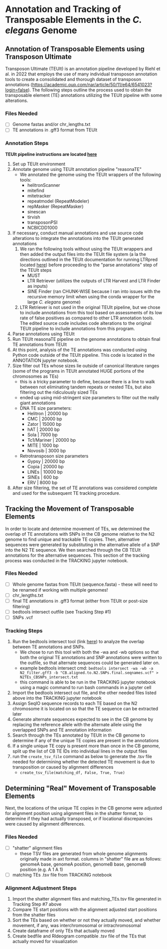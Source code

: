 # Annotation and Tracking of Transposable Elements in the *C. elegans* Genome

## Annotation of Transposable Elements using Transposon Ultimate
Transposon Ultimate (TEUlt) is an annotation pipeline developed by Riehl et al. in 2022 that employs the use of many individual transposon annotation tools to create a consolidated and thorough dataset of transposon annotations (https://academic.oup.com/nar/article/50/11/e64/6541023?login=false). The following steps outline the process used to obtain the transposable element (TE) annotations utilizing the TEUlt pipeline with some alterations.

### Files Needed
- [ ] Genome fastas and/or chr_lengths.txt
- [ ] TE annotations in .gff3 format from TEUlt

### Annotation Steps
**TEUlt pipeline instructions are located [here](https://github.com/DerKevinRiehl/transposon_annotation_reasonaTE)**
1. Set up TEUlt environment
2. Annotate genome using TEUlt annotation pipeline "reasonaTE" 
   - We annotated the genome using the TEUlt wrappers of the following tools:
        - helitronScanner
        - mitefind
        - mitetracker
        - repeatmodel (RepeatModeler)
        - repMasker (RepeatMasker)
        - sinescan
        - tirvish
        - transposonPSI
        - NCBICDD1000
3. If necessary, conduct manual annotations and use source code alterations to integrate the annotations into the TEUlt generated annotations
   1. We ran the following tools without using the TEUlt wrappers and then added the output files into the TEUlt file system (a la the directions outlined in the TEUlt documentation for running LTRpred located [here](https://github.com/DerKevinRiehl/transposon_annotation_reasonaTE#how-to-use-reasonate)) before proceeding to the "parse annotations" step of the TEUlt steps
        - MUST
        - LTR Retriever (utilizes the outputs of LTR Harvest and LTR Finder as inputs)
        - SINE Finder (ran CHUNK-WISE because I ran into issues with the recursive memory limit when using the conda wrapper for the large *C. elegans* genome)
   2. LTR Retriever is not used in the original TEUlt pipeline, but we chose to include annotations from this tool based on assessments of its low rate of false positives as compared to other LTR annotation tools. The edited source code includes code alterations to the original TEUlt pipeline to include annotations from this program.
4. Parse annotations using TEUlt
5. Run TEUlt reasonaTE pipeline on the genome annotations to obtain final TE annotations from TEUlt
6. At this point, analysis of the TE annotations was conducted using Python code outside of the TEUlt pipeline. This code is located in the ANNOTATION jupyter notebook. 
7. Size filter out TEs whose sizes lie outside of canonical literature ranges (some of the programs in TEUlt annotated HUGE portions of the chromosomes as TEs)
    - this is a tricky parameter to define, because there is a line to walk between not eliminating tandem repeats or nested TEs, but also filtering out the ridiculously sized TEs
    - ended up using mid-stringent size parameters to filter out the really giant annotations
    - DNA TE size parameters: 
      * Helitron | 20000 bp
      * CMC | 20000 bp
      * Zator | 15000 bp
      * hAT | 20000 bp
      * Sola | 7000 bp
      * Tc1/Mariner | 20000 bp
      * MITE | 1000 bp
      * Novosib | 3000 bp
    - Retrotransposon size parameters
      * Gypsy | 20000 bp
      * Copia | 20000 bp
      * LINEs | 10000 bp
      * SINEs | 600 bp
      * ERV | 8000 bp
8. After size filtering, the set of TE annotations was considered complete and used for the subsequent TE tracking procedure. 


## Tracking the Movement of Transposable Elements
In order to locate and determine movement of TEs, we determined the overlap of TE annotations with SNPs in the CB genome relative to the N2 genome to find unique and trackable TE copies. Then, alternative sequences were generated by substituting in the alternative allele of a SNP into the N2 TE sequence. We then searched through the CB TEUlt annotations for the alternative sequences. This section of the tracking process was conducted in the TRACKING jupyter notebook.

### Files Needed
- [ ] Whole genome fastas from TEUlt (sequence.fasta) - these will need to be renamed if working with multiple genomes! 
- [ ] chr_lengths.txt
- [ ] final TE annotations in .gff3 format (either from TEUlt or post-size filtering)
- [ ] bedtools intersect outfile (see Tracking Step #1)
- [ ] SNPs .vcf 

### Tracking Steps
1. Run the bedtools intersect tool (link [here](https://bedtools.readthedocs.io/en/latest/content/tools/intersect.html)) to analyze the overlap between TE annotations and SNPs. 
    - We chose to run this tool with both the -wa and -wb options so that both the original TE annotations and SNP annotations were written to the outfile, so that alternate sequences could be generated later on. 
    - example bedtools intersect cmd: `bedtools intersect -wa -wb -a N2_filter.gff3 -b "CB.aligned.to.N2.SNPs.final.seqnames.vcf" > N2TEs_CBSNPs_intersect.txt`
    - this command is able to be run in the TRACKING jupyter notebook using a magic command to run bash commands in a jupyter cell
2. Import the bedtools intersect out file, and the other needed files listed above into the TRACKING jupyter notebook
3. Assign SeqIO sequence records to each TE based on the N2 chromosome it is located on so that the TE sequence can be extracted later
4. Generate alternate sequences expected to see in the CB genome by replacing the reference allele with the alternate allele using the overlapped SNPs and TE annotation information
5. Search through the TEs annotated by TEUlt in the CB genome to determine if any of the unique TE copies are present in the annotations
6. If a single unique TE copy is present more than once in the CB genome, split up the list of CB TE IDs into individual lines in the output files
7. run the `create_tsv_file` command as below to generate the .tsv file needed for determining whether the detected TE movement is due to transposition or caused by alignment differences
    - `create_tsv_file(matching_df, False, True, True)`



## Determining "Real" Movement of Transposable Elements
Next, the locations of the unique TE copies in the CB genome were adjusted for alignment position using alignment files in the shatter format, to determine if they had actually transposed, or if locational discrepancies were caused by alignment differences. 

### Files Needed
- [ ] "shatter" alignment files
    - these TSV files are generated from whole genome alignments originally made in axt format. columns in "shatter" file are as follows: genomeA base, genomeA position, genomeB base, genomeB position (e.g. A   1   A   1)
- [ ] matching TEs .tsv file from TRACKING notebook

### Alignment Adjustment Steps
1. Import the shatter alignment files and matching_TEs.tsv file generated in Tracking Step #7 above
2. Compare TE start positions with the alignment adjusted start positions from the shatter files
3. Sort the TEs based on whether or not they actually moved, and whether movement, if any, was interchromosomal or intrachromosomal
4. Create dataframe of only TEs that actually moved
5. Create bedfile and RIdeogram compatible .tsv file of the TEs that actually moved for visualization
